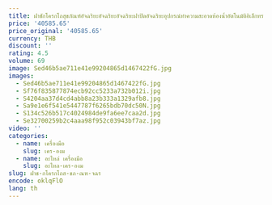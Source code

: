 ```yaml
---
title: ฝาชักโครกโถสุขภัณฑ์อัจฉริยะอัจฉริยะอัจฉริยะฝาปิดอัจฉริยะอุปกรณ์ทำความสะอาดห้องน้ำอัตโนมัติอิเล็กทรอนิกส์
price: '40585.65'
price_original: '40585.65'
currency: THB
discount: ''
rating: 4.5
volume: 69
image: Sed46b5ae711e41e99204865d1467422fG.jpg
images:
  - Sed46b5ae711e41e99204865d1467422fG.jpg
  - Sf76f835877874ecb92cc5233a732b012i.jpg
  - S4204aa37d4cd4abb8a23b333a1329afb8.jpg
  - Sa9e1e6f541e5447787f6265bdb70dc50N.jpg
  - S134c526b517c4024984de9fa6ee7caa2d.jpg
  - Se32700259b2c4aaa98f952c03943bf7az.jpg
video: ''
categories:
  - name: เครื่องมือ
    slug: เคร-องม
  - name: อะไหล่ เครื่องมือ
    slug: อะไหล-เคร-องม
slug: ฝาช-กโครกโถส-ขภ-ณฑ-จฉร
encode: oklqFlO
lang: th
---
```

  